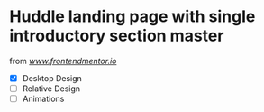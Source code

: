 # Huddle landing page with single introductory section master

from *www.frontendmentor.io*

- [x] Desktop Design
- [ ] Relative Design
- [ ] Animations
